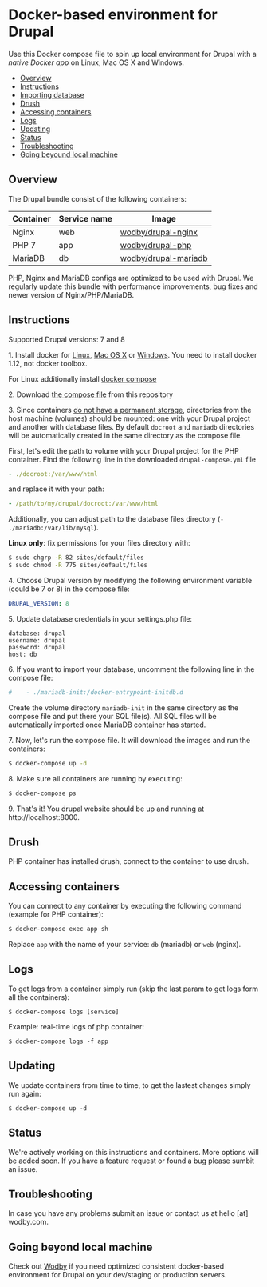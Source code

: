 # Docker-based environment for Drupal

Use this Docker compose file to spin up local environment for Drupal with a *native Docker app* on Linux, Mac OS X and Windows. 

* [Overview](#overview)
* [Instructions](#instructions)
* [Importing database](#importing-database)
* [Drush](#drush)
* [Accessing containers](#accessing-containers)
* [Logs](#logs)
* [Updating](#updating)
* [Status](#status)
* [Troubleshooting](#troubleshooting)
* [Going beyound local machine](#going-beyond-local-machine)

## Overview

The Drupal bundle consist of the following containers:

| Container | Service name | Image | 
| --------- | ------- | ----- |
| Nginx   | web | <a href="https://hub.docker.com/r/wodby/drupal-nginx/" target="_blank">wodby/drupal-nginx</a> |
| PHP 7   | app | <a href="https://hub.docker.com/r/wodby/drupal-php/" target="_blank">wodby/drupal-php</a> |
| MariaDB | db  |<a href="https://hub.docker.com/r/wodby/drupal-mariadb/" target="_blank">wodby/drupal-mariadb</a> |

PHP, Nginx and MariaDB configs are optimized to be used with Drupal. We regularly update this bundle with performance improvements, bug fixes and newer version of Nginx/PHP/MariaDB.

## Instructions 

Supported Drupal versions: 7 and 8

1\. Install docker for <a href="https://docs.docker.com/engine/installation/" target="_blank">Linux</a>, <a href="https://docs.docker.com/engine/installation/mac" target="_blank">Mac OS X</a> or <a href="https://docs.docker.com/engine/installation/windows" target="_blank">Windows</a>. You need to install docker 1.12, not docker toolbox. 

For Linux additionally install <a href="https://docs.docker.com/compose/install/" target="_blank">docker compose</a>

2\. Download <a href="https://raw.githubusercontent.com/Wodby/drupal-compose/master/docker-compose.yml" target="_blank">the compose file</a> from this repository

3\. Since containers <a href="https://docs.docker.com/engine/tutorials/dockervolumes/" target="_blank">do not have a permanent storage</a>, directories from the host machine (volumes) should be mounted: one with your Drupal project and another with database files. By default `docroot` and `mariadb` directories will be automatically created in the same directory as the compose file. 

First, let's edit the path to volume with your Drupal project for the PHP container. Find the following line in the downloaded `drupal-compose.yml` file
```yml
- ./docroot:/var/www/html
```

and replace it with your path:
```yml
- /path/to/my/drupal/docroot:/var/www/html
```

Additionally, you can adjust path to the database files directory (`- ./mariadb:/var/lib/mysql`). 

**Linux only**: fix permissions for your files directory with:
```bash
$ sudo chgrp -R 82 sites/default/files
$ sudo chmod -R 775 sites/default/files
```

4\. Choose Drupal version by modifying the following environment variable (could be 7 or 8) in the compose file:
```yml
DRUPAL_VERSION: 8
```

5\. Update database credentials in your settings.php file:
```
database: drupal
username: drupal
password: drupal
host: db
```

6\. If you want to import your database, uncomment the following line in the compose file:
```yml
#    - ./mariadb-init:/docker-entrypoint-initdb.d
```

Create the volume directory `mariadb-init` in the same directory as the compose file and put there your SQL file(s). All SQL files will be automatically imported once MariaDB container has started.

7\. Now, let's run the compose file. It will download the images and run the containers:
```bash
$ docker-compose up -d
```

8\. Make sure all containers are running by executing:

```bash
$ docker-compose ps
```

9\. That's it! You drupal website should be up and running at http://localhost:8000. 

## Drush

PHP container has installed drush, connect to the container to use drush.

## Accessing containers

You can connect to any container by executing the following command (example for PHP container):
```bash
$ docker-compose exec app sh
```

Replace `app` with the name of your service: `db` (mariadb) or `web` (nginx).

## Logs

To get logs from a container simply run (skip the last param to get logs form all the containers):
```
$ docker-compose logs [service]
```

Example: real-time logs of php container:
```
$ docker-compose logs -f app
```

## Updating

We update containers from time to time, to get the lastest changes simply run again:
```
$ docker-compose up -d
```

## Status

We're actively working on this instructions and containers. More options will be added soon. If you have a feature request or found a bug please sumbit an issue.

## Troubleshooting

In case you have any problems submit an issue or contact us at hello [at] wodby.com.

## Going beyond local machine

Check out <a href="https://wodby.com" target="_blank">Wodby</a> if you need optimized consistent docker-based environment for Drupal on your dev/staging or production servers. 
